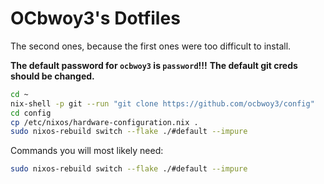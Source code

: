 # OCbwoy3's Dotfiles
The second ones, because the first ones were too difficult to install.

**The default password for `ocbwoy3` is `password`!!!**
**The default git creds should be changed.**

```bash
cd ~
nix-shell -p git --run "git clone https://github.com/ocbwoy3/config"
cd config
cp /etc/nixos/hardware-configuration.nix .
sudo nixos-rebuild switch --flake ./#default --impure
```

Commands you will most likely need:
```bash
sudo nixos-rebuild switch --flake ./#default --impure
```
